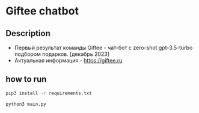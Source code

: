 # Giftee chatbot

## Description

- Первый результат команды Giftee - чат-бот с zero-shot gpt-3.5-turbo подбором подарков. [декабрь 2023]
- Актуальная информация - https://giftee.ru

## how to run
```bash
pip3 install -r requirements.txt
```

```bash
python3 main.py
```
